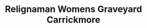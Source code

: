 ---
title: "Relignaman Womens Graveyard Carrickmore"
address: "Relignaman Women???s Graveyard, Carrickmore, Omagh, Co. Tyrone"
tel: "+44 (0)28 8076 1112"
county: "Tyrone"
category: "Churches And Settlements"
type: "Content"
lat: "54.60166931152344"
lng: "-7.300020217895508"
---